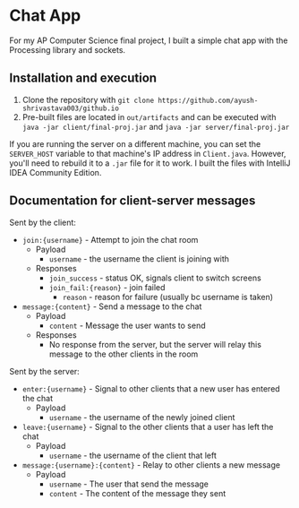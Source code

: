 # Chat App

For my AP Computer Science final project, I built a simple chat app with the Processing library and sockets.

## Installation and execution

1. Clone the repository with `git clone https://github.com/ayush-shrivastava003/github.io`
2. Pre-built files are located in `out/artifacts` and can be executed with `java -jar client/final-proj.jar` and `java -jar server/final-proj.jar`

If you are running the server on a different machine, you can set the `SERVER_HOST` variable to that machine's IP address in `Client.java`. However, you'll need to rebuild it to a `.jar` file for it to work. I built the files with IntelliJ IDEA Community Edition.

## Documentation for client-server messages

Sent by the client:

* `join:{username}` - Attempt to join the chat room
  * Payload
    * `username` - the username the client is joining with
  * Responses
    * `join_success` - status OK, signals client to switch screens
    * `join_fail:{reason}` - join failed
      * `reason` - reason for failure (usually bc username is taken)
* `message:{content}` - Send a message to the chat
  * Payload
    * `content` - Message the user wants to send
  * Responses
    * No response from the server, but the server will relay this message to the other clients in the room

Sent by the server:

* `enter:{username}` - Signal to other clients that a new user has entered the chat
  * Payload
    * `username` - the username of the newly joined client
* `leave:{username}` - Signal to the other clients that a user has left the chat
  * Payload
    * `username` - the username of the client that left
* `message:{username}:{content}` - Relay to other clients a new message
  * Payload
    * `username` - The user that send the message
    * `content` - The content of the message they sent